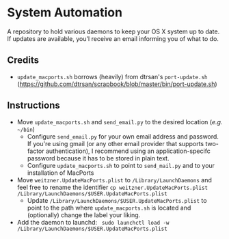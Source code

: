 System Automation
=================

A repository to hold various daemons to keep your OS X system up to date.
If updates are available, you'l receive an email informing you of what to do.



Credits
-------
* `update_macports.sh` borrows (heavily) from dtrsan's `port-update.sh` (https://github.com/dtrsan/scrapbook/blob/master/bin/port-update.sh)

Instructions
------------
* Move `update_macports.sh` and `send_email.py` to the desired location (*e.g.* `~/bin`)
    * Configure `send_email.py` for your own email address and password. If you're using gmail (or any other email provider that supports two-factor authentication), I recommend using an application-specifc password because it has to be stored in plain text.
    * Configure `update_macports.sh` to point to `send_mail.py` and to your installation of MacPorts
* Move `weitzner.UpdateMacPorts.plist` to `/Library/LaunchDaemons` and feel free to rename the identifier
     `cp weitzner.UpdateMacPorts.plist /Library/LaunchDaemons/$USER.UpdateMacPorts.plist`
    * Update `/Library/LaunchDaemons/$USER.UpdateMacPorts.plist` to point to the path where `update_macports.sh` is located and (optionally) change the label your liking.
* Add the daemon to launchd:
    ` sudo launchctl load -w /Library/LaunchDaemons/$USER.UpdateMacPorts.plist`
